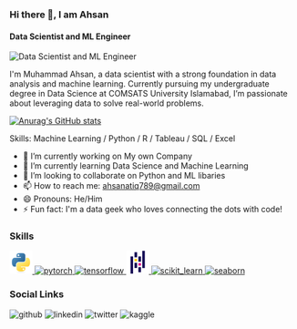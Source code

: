 ### Hi there 👋, I am Ahsan
#### Data Scientist and ML Engineer
![Data Scientist and ML Engineer](https://media.licdn.com/dms/image/v2/D4D16AQFZbJnkvcR-lw/profile-displaybackgroundimage-shrink_350_1400/profile-displaybackgroundimage-shrink_350_1400/0/1724424636593?e=1732752000&v=beta&t=uGyZ2QI6sX8NQgS79TK5TQQ5CQXvqNBpvYmTzUiHRRI)

I'm Muhammad Ahsan, a data scientist with a strong foundation in data analysis and machine learning. Currently pursuing my undergraduate degree in Data Science at COMSATS University Islamabad, I’m passionate about leveraging data to solve real-world problems.

[![Anurag's GitHub stats](https://github-readme-stats.vercel.app/api?username=AHSANATIQ98)](https://github.com/anuraghazra/github-readme-stats)


Skills: Machine Learning / Python / R / Tableau / SQL / Excel

- 🔭 I’m currently working on My own Company 
- 🌱 I’m currently learning Data Science and Machine Learning 
- 👯 I’m looking to collaborate on Python and ML libaries 
- 📫 How to reach me: ahsanatiq789@gmail.com 
- 😄 Pronouns: He/Him 
- ⚡ Fun fact:  I'm a data geek who loves connecting the dots with code!


<h3 align="left">Skills</h3>
<a href="https://www.python.org" target="_blank" rel="noreferrer">
  <img src="https://raw.githubusercontent.com/devicons/devicon/master/icons/python/python-original.svg" alt="python" width="40" height="40" />
</a>
<a href="https://pytorch.org/" target="_blank" rel="noreferrer">
  <img src="https://www.vectorlogo.zone/logos/pytorch/pytorch-icon.svg" alt="pytorch" width="40" height="40" />
</a>
<a href="https://www.tensorflow.org" target="_blank" rel="noreferrer">
  <img src="https://www.vectorlogo.zone/logos/tensorflow/tensorflow-icon.svg" alt="tensorflow" width="40" height="40" />
</a>
<a href="https://pandas.pydata.org/" target="_blank" rel="noreferrer">
  <img src="https://raw.githubusercontent.com/devicons/devicon/2ae2a900d2f041da66e950e4d48052658d850630/icons/pandas/pandas-original.svg" alt="pandas" width="40" height="40" />
</a>
<a href="https://scikit-learn.org/" target="_blank" rel="noreferrer">
  <img src="https://upload.wikimedia.org/wikipedia/commons/0/05/Scikit_learn_logo_small.svg" alt="scikit_learn" width="40" height="40" />
</a>
<a href="https://seaborn.pydata.org/" target="_blank" rel="noreferrer">
  <img src="https://seaborn.pydata.org/_images/logo-mark-lightbg.svg" alt="seaborn" width="40" height="40" />
</a>

<h3 align="left">Social Links</h3>
<p align="left">
    <a href="https://github.com/AHSANATIQ98" target="_blank" rel="noreferrer" style="text-decoration: none;">
        <img src="https://cdn.jsdelivr.net/npm/simple-icons@3.0.1/icons/github.svg" alt="github" height="40" />
    </a>
    <a href="https://www.linkedin.com/in/muhammad-ahsan-atiq-2a33982a3/" target="_blank" rel="noreferrer" style="text-decoration: none;">
        <img src="https://cdn.jsdelivr.net/npm/simple-icons@3.0.1/icons/linkedin.svg" alt="linkedin" height="40" />
    </a>
    <a href="https://twitter.com/AHSANATIQ98" target="_blank" rel="noreferrer" style="text-decoration: none;">
        <img src="https://cdn.jsdelivr.net/npm/simple-icons@3.0.1/icons/twitter.svg" alt="twitter" height="40" />
    </a>
    <a href="https://kaggle.com/ahsanatiq" target="_blank" rel="noreferrer" style="text-decoration: none;">
        <img src="https://cdn.jsdelivr.net/npm/simple-icons@3.0.1/icons/kaggle.svg" alt="kaggle" height="40" />
    </a>
</p>
